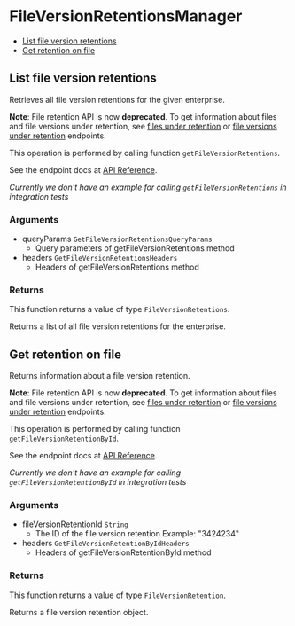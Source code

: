 # FileVersionRetentionsManager


- [List file version retentions](#list-file-version-retentions)
- [Get retention on file](#get-retention-on-file)

## List file version retentions

Retrieves all file version retentions for the given enterprise.

**Note**:
File retention API is now **deprecated**. 
To get information about files and file versions under retention,
see [files under retention](e://get-retention-policy-assignments-id-files-under-retention) or [file versions under retention](e://get-retention-policy-assignments-id-file-versions-under-retention) endpoints.

This operation is performed by calling function `getFileVersionRetentions`.

See the endpoint docs at
[API Reference](https://developer.box.com/reference/get-file-version-retentions/).

*Currently we don't have an example for calling `getFileVersionRetentions` in integration tests*

### Arguments

- queryParams `GetFileVersionRetentionsQueryParams`
  - Query parameters of getFileVersionRetentions method
- headers `GetFileVersionRetentionsHeaders`
  - Headers of getFileVersionRetentions method


### Returns

This function returns a value of type `FileVersionRetentions`.

Returns a list of all file version retentions for the enterprise.


## Get retention on file

Returns information about a file version retention.

**Note**:
File retention API is now **deprecated**. 
To get information about files and file versions under retention,
see [files under retention](e://get-retention-policy-assignments-id-files-under-retention) or [file versions under retention](e://get-retention-policy-assignments-id-file-versions-under-retention) endpoints.

This operation is performed by calling function `getFileVersionRetentionById`.

See the endpoint docs at
[API Reference](https://developer.box.com/reference/get-file-version-retentions-id/).

*Currently we don't have an example for calling `getFileVersionRetentionById` in integration tests*

### Arguments

- fileVersionRetentionId `String`
  - The ID of the file version retention Example: "3424234"
- headers `GetFileVersionRetentionByIdHeaders`
  - Headers of getFileVersionRetentionById method


### Returns

This function returns a value of type `FileVersionRetention`.

Returns a file version retention object.


